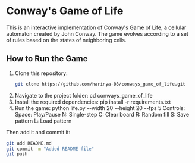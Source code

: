 # Conway's Game of Life

This is an interactive implementation of Conway's Game of Life, a cellular automaton created by John Conway. The game evolves according to a set of rules based on the states of neighboring cells.

## How to Run the Game

1. Clone this repository:
   ```bash
   git clone https://github.com/harinya-08/conways_game_of_life.git
2. Navigate to the project folder:
   cd conways_game_of_life
3. Install the required dependencies:
   pip install -r requirements.txt
4. Run the game:
   python life.py --width 20 --height 20 --fps 5
Controls:
Space: Play/Pause
N: Single-step
C: Clear board
R: Random fill
S: Save pattern
L: Load pattern

Then add it and commit it:

```bash
git add README.md
git commit -m "Added README file"
git push
